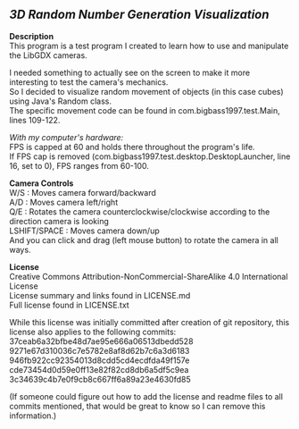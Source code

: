 _3D Random Number Generation Visualization_
------
__Description__  
This program is a test program I created to learn how to use and manipulate the LibGDX cameras.  

I needed something to actually see on the screen to make it more interesting to test the camera's mechanics.  
So I decided to visualize random movement of objects (in this case cubes) using Java's Random class.  
The specific movement code can be found in com.bigbass1997.test.Main, lines 109-122.  

*With my computer's hardware:*  
FPS is capped at 60 and holds there throughout the program's life.  
If FPS cap is removed (com.bigbass1997.test.desktop.DesktopLauncher, line 16, set to 0), FPS ranges from 60-100.  

__Camera Controls__  
W/S : Moves camera forward/backward  
A/D : Moves camera left/right  
Q/E : Rotates the camera counterclockwise/clockwise according to the direction camera is looking  
LSHIFT/SPACE : Moves camera down/up  
And you can click and drag (left mouse button) to rotate the camera in all ways.  

__License__  
Creative Commons Attribution-NonCommercial-ShareAlike 4.0 International License  
License summary and links found in LICENSE.md  
Full license found in LICENSE.txt

While this license was initially committed after creation of git repository, this license also applies to the following commits:  
37ceab6a32bfbe48d7ae95e666a06513dbedd528  
9271e67d310036c7e5782e8af8d62b7c6a3d6183  
946fb922cc92354013d8cdd5cd4ecdfda49f157e  
cde73454d0d59e0ff13e82f82cd8db6a5df5c9ea  
3c34639c4b7e0f9cb8c667ff6a89a23e4630fd85  

(If someone could figure out how to add the license and readme files to all commits mentioned, that would be great to know so I can remove this information.)
